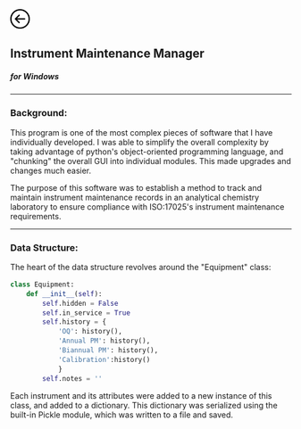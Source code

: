 <a href="index">
<img src="images/back.png" alt="Back" height="35" width="35">
</a>

## Instrument Maintenance Manager

##### for Windows
---
### Background:
This program is one of the most complex pieces of software that I have individually developed.  I was able to simplify the overall complexity by taking advantage of python's object-oriented programming language, and "chunking" the overall GUI into individual modules. This made upgrades and changes much easier.

The purpose of this software was to establish a method to track and maintain instrument maintenance records in an analytical chemistry laboratory to ensure compliance with ISO:17025's instrument maintenance requirements.

---
### Data Structure:

The heart of the data structure revolves around the "Equipment" class:


```python
class Equipment:
    def __init__(self):
        self.hidden = False
        self.in_service = True
        self.history = {
            'OQ': history(),
            'Annual PM': history(),
            'Biannual PM': history(),
            'Calibration':history()
            }
        self.notes = ''
```

Each instrument and its attributes were added to a new instance of this class, and added to a dictionary. This dictionary was serialized using the built-in Pickle module, which was written to a file and saved. 
